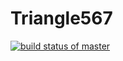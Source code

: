 # Triangle567

[![build status of master](https://travis-ci.org/bzimmerm567/Triangle567.svg?branch=master)](https://travis-ci.org/bzimmerm567/Triangle567)

